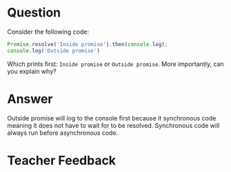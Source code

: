 # Question
Consider the following code:

```js
Promise.resolve('Inside promise').then(console.log);
console.log('Outside promise')
```

Which prints first: `Inside promise` or `Outside promise`. More importantly, can you explain why?

# Answer
Outside promise will log to the console first because it synchronous code meaning it does not have to wait for to be resolved. Synchronous code will always run before asynchronous code.

# Teacher Feedback